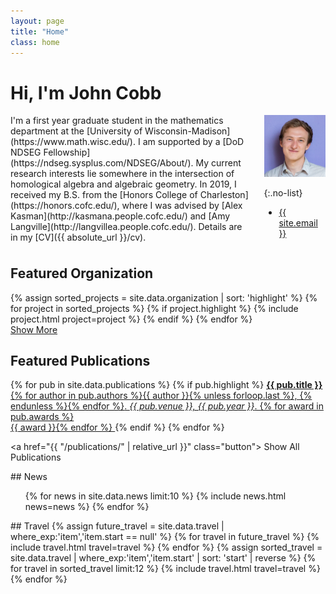 ```yaml
---
layout: page
title: "Home"
class: home
---
```

<!-- Global site tag (gtag.js) - Google Analytics -->
<script async src="https://www.googletagmanager.com/gtag/js?id=UA-145239790-1"></script>
<script>
  window.dataLayer = window.dataLayer || [];
  function gtag(){dataLayer.push(arguments);}
  gtag('js', new Date());

  gtag('config', 'UA-145239790-1');
</script>


# Hi, I'm John Cobb

<div class="columns" markdown="1">

<div class="intro" markdown="1">
I'm a first year graduate student in the mathematics department at the [University of Wisconsin-Madison](https://www.math.wisc.edu/). I am supported by a [DoD NDSEG Fellowship](https://ndseg.sysplus.com/NDSEG/About/). My current research interests lie somewhere in the intersection of homological algebra and algebraic geometry. In 2019, I received my B.S. from the [Honors College of Charleston](https://honors.cofc.edu/), where I was advised by [Alex Kasman](http://kasmana.people.cofc.edu/) and [Amy Langville](http://langvillea.people.cofc.edu/). Details are in my [CV]({{ absolute_url }}/cv).
</div>

<div class="me" markdown="1">
<picture>
  <source srcset='/images/john_purple.webp' type='image/webp' />
  <img
    src='/images/john_purple.jpg'
    alt='John Cobb'/>
</picture>

{:.no-list}
* <a href="mailto:{{ site.email }}">{{ site.email }}</a>
</div>
</div>
<!--- Put stuff here when ready -->


## Featured Organization

<div class="featured-projects">
  {% assign sorted_projects = site.data.organization | sort: 'highlight' %}
  {% for project in sorted_projects %}
    {% if project.highlight %}
      {% include project.html project=project %}
    {% endif %}
  {% endfor %}
</div>
<a href="{{ "/organization/" | relative_url }}" class="button">
  <i class="fas fa-chevron-circle-right"></i>
  Show More
</a>

## Featured Publications

<div class="featured-publications">
  {% for pub in site.data.publications %}
    {% if pub.highlight %}
      <a href="{{ pub.pdf }}" class="publication">
        <strong>{{ pub.title }}</strong>
        <span class="authors">{% for author in pub.authors %}{{ author }}{% unless forloop.last %}, {% endunless %}{% endfor %}</span>.
        <i>{{ pub.venue }}, {{ pub.year }}</i>.
        {% for award in pub.awards %}<br/><span class="award"><i class="fas fa-{% if award == "Best Paper Award" %}trophy{% else %}award{% endif %}" aria-hidden="true"></i> {{ award }}</span>{% endfor %}
      </a>
    {% endif %}
  {% endfor %}
</div>

<a href="{{ "/publications/" | relative_url }}" class="button">
  <i class="fas fa-chevron-circle-right"></i>
  Show All Publications
</a>

<div class="news-travel" markdown="1">

<div class="news" markdown="1">
## News

<ul>
{% for news in site.data.news limit:10 %}
  {% include news.html news=news %}
{% endfor %}
</ul>

</div>

<div class="travel" markdown="1">
## Travel

<table>
<tbody>
{% assign future_travel = site.data.travel | where_exp:'item','item.start == null' %}
{% for travel in future_travel %}
  {% include travel.html travel=travel %}
{% endfor %}
{% assign sorted_travel = site.data.travel | where_exp:'item','item.start' | sort: 'start' | reverse %}
{% for travel in sorted_travel limit:12 %}
  {% include travel.html travel=travel %}
{% endfor %}
</tbody>
</table>

</div>

</div>
